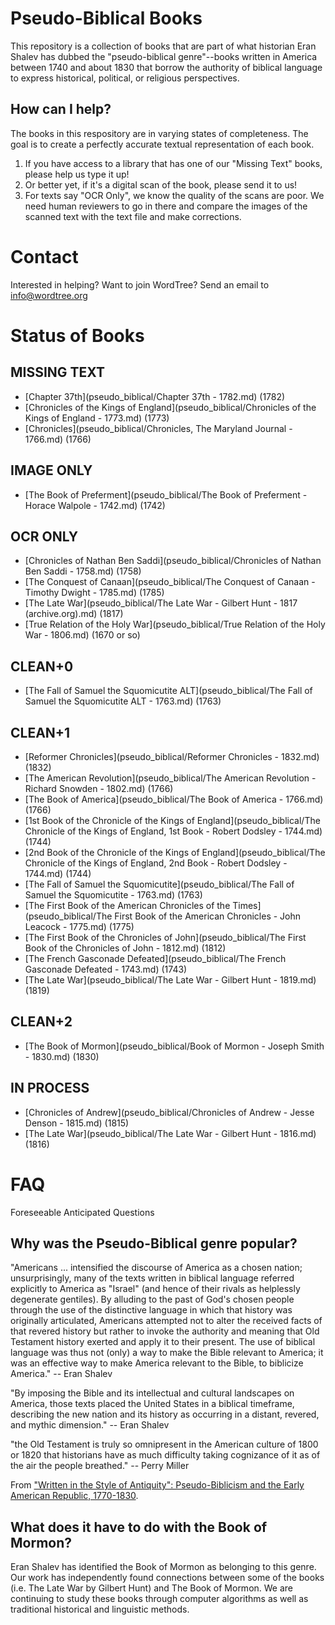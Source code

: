 Pseudo-Biblical Books
=====================

This repository is a collection of books that are part of what historian Eran Shalev has dubbed the "pseudo-biblical genre"--books written in America between 1740 and about 1830 that borrow the authority of biblical language to express historical, political, or religious perspectives.

How can I help?
---------------

The books in this respository are in varying states of completeness. The goal is to create a perfectly accurate textual representation of each book.

1. If you have access to a library that has one of our "Missing Text" books, please help us type it up!
2. Or better yet, if it's a digital scan of the book, please send it to us!
3. For texts say "OCR Only", we know the quality of the scans are poor. We need human reviewers to go in there and compare the images of the scanned text with the text file and make corrections.

Contact
=======

Interested in helping? Want to join WordTree? Send an email to info@wordtree.org


Status of Books
===============

MISSING TEXT
------------

- [Chapter 37th](pseudo_biblical/Chapter 37th - 1782.md) (1782)
- [Chronicles of the Kings of England](pseudo_biblical/Chronicles of the Kings of England - 1773.md) (1773)
- [Chronicles](pseudo_biblical/Chronicles, The Maryland Journal - 1766.md) (1766)

IMAGE ONLY
----------

- [The Book of Preferment](pseudo_biblical/The Book of Preferment - Horace Walpole - 1742.md) (1742)

OCR ONLY
--------

- [Chronicles of Nathan Ben Saddi](pseudo_biblical/Chronicles of Nathan Ben Saddi - 1758.md) (1758)
- [The Conquest of Canaan](pseudo_biblical/The Conquest of Canaan - Timothy Dwight - 1785.md) (1785)
- [The Late War](pseudo_biblical/The Late War - Gilbert Hunt - 1817 (archive.org).md) (1817)
- [True Relation of the Holy War](pseudo_biblical/True Relation of the Holy War - 1806.md) (1670 or so)

CLEAN+0
-------

- [The Fall of Samuel the Squomicutite ALT](pseudo_biblical/The Fall of Samuel the Squomicutite ALT - 1763.md) (1763)

CLEAN+1
-------

- [Reformer Chronicles](pseudo_biblical/Reformer Chronicles - 1832.md) (1832)
- [The American Revolution](pseudo_biblical/The American Revolution - Richard Snowden - 1802.md) (1766)
- [The Book of America](pseudo_biblical/The Book of America - 1766.md) (1766)
- [1st Book of the Chronicle of the Kings of England](pseudo_biblical/The Chronicle of the Kings of England, 1st Book - Robert Dodsley - 1744.md) (1744)
- [2nd Book of the Chronicle of the Kings of England](pseudo_biblical/The Chronicle of the Kings of England, 2nd Book - Robert Dodsley - 1744.md) (1744)
- [The Fall of Samuel the Squomicutite](pseudo_biblical/The Fall of Samuel the Squomicutite - 1763.md) (1763)
- [The First Book of the American Chronicles of the Times](pseudo_biblical/The First Book of the American Chronicles - John Leacock - 1775.md) (1775)
- [The First Book of the Chronicles of John](pseudo_biblical/The First Book of the Chronicles of John - 1812.md) (1812)
- [The French Gasconade Defeated](pseudo_biblical/The French Gasconade Defeated - 1743.md) (1743)
- [The Late War](pseudo_biblical/The Late War - Gilbert Hunt - 1819.md) (1819)

CLEAN+2
-------

- [The Book of Mormon](pseudo_biblical/Book of Mormon - Joseph Smith - 1830.md) (1830)

IN PROCESS
----------

- [Chronicles of Andrew](pseudo_biblical/Chronicles of Andrew - Jesse Denson - 1815.md) (1815)
- [The Late War](pseudo_biblical/The Late War - Gilbert Hunt - 1816.md) (1816)


FAQ
===

Foreseeable Anticipated Questions

Why was the Pseudo-Biblical genre popular?
------------------------------------------

"Americans ... intensified the discourse of America as a chosen nation; unsurprisingly, many of the texts written in biblical language referred explicitly to America as "Israel" (and hence of their rivals as helplessly degenerate gentiles). By alluding to the past of God's chosen people through the use of the distinctive language in which that history was originally articulated, Americans attempted not to alter the received facts of that revered history but rather to invoke the authority and meaning that Old Testament history exerted and apply it to their present. The use of biblical language was thus not (only) a way to make the Bible relevant to America; it was an effective way to make America relevant to the Bible, to biblicize America." -- Eran Shalev

"By imposing the Bible and its intellectual and cultural landscapes on America, those texts placed the United States in a biblical timeframe, describing the new nation and its history as occurring in a distant, revered, and mythic dimension." -- Eran Shalev

"the Old Testament is truly so omnipresent in the American culture of 1800 or 1820 that historians have as much difficulty taking cognizance of it as of the air the people breathed." -- Perry Miller

From ["Written in the Style of Antiquity": Pseudo-Biblicism and the Early American Republic, 1770-1830](http://www.thefreelibrary.com/%22Written+in+the+Style+of+Antiquity%22%3A+Pseudo-Biblicism+and+the+Early...-a0244888045).

What does it have to do with the Book of Mormon?
------------------------------------------------

Eran Shalev has identified the Book of Mormon as belonging to this genre. Our work has independently found connections between some of the books (i.e. The Late War by Gilbert Hunt) and The Book of Mormon. We are continuing to study these books through computer algorithms as well as traditional historical and linguistic methods.
